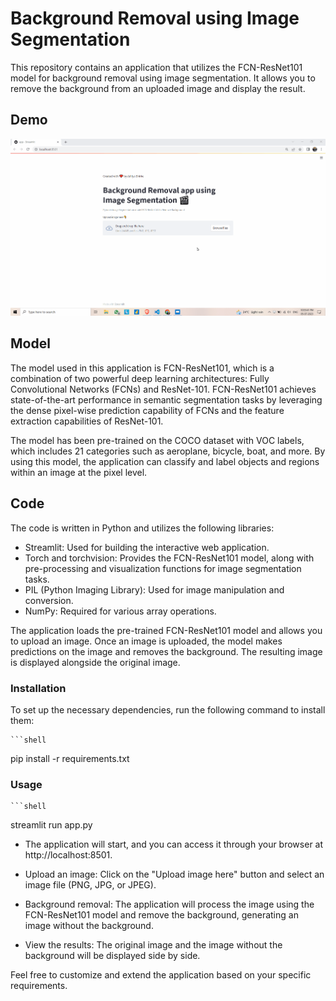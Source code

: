 # Background Removal using Image Segmentation

This repository contains an application that utilizes the FCN-ResNet101 model for background removal using image segmentation. It allows you to remove the background from an uploaded image and display the result.

## Demo

![Demo](Bg_remover.gif)

## Model

The model used in this application is FCN-ResNet101, which is a combination of two powerful deep learning architectures: Fully Convolutional Networks (FCNs) and ResNet-101. FCN-ResNet101 achieves state-of-the-art performance in semantic segmentation tasks by leveraging the dense pixel-wise prediction capability of FCNs and the feature extraction capabilities of ResNet-101.

The model has been pre-trained on the COCO dataset with VOC labels, which includes 21 categories such as aeroplane, bicycle, boat, and more. By using this model, the application can classify and label objects and regions within an image at the pixel level.

## Code

The code is written in Python and utilizes the following libraries:

- Streamlit: Used for building the interactive web application.
- Torch and torchvision: Provides the FCN-ResNet101 model, along with pre-processing and visualization functions for image segmentation tasks.
- PIL (Python Imaging Library): Used for image manipulation and conversion.
- NumPy: Required for various array operations.

The application loads the pre-trained FCN-ResNet101 model and allows you to upload an image. Once an image is uploaded, the model makes predictions on the image and removes the background. The resulting image is displayed alongside the original image.

### Installation

To set up the necessary dependencies, run the following command to install them:

    ```shell
pip install -r requirements.txt

### Usage

    ```shell
streamlit run app.py

- The application will start, and you can access it through your browser at http://localhost:8501.

- Upload an image: Click on the "Upload image here" button and select an image file (PNG, JPG, or JPEG).

- Background removal: The application will process the image using the FCN-ResNet101 model and remove the background, generating an image without the background.

- View the results: The original image and the image without the background will be displayed side by side.

Feel free to customize and extend the application based on your specific requirements.




